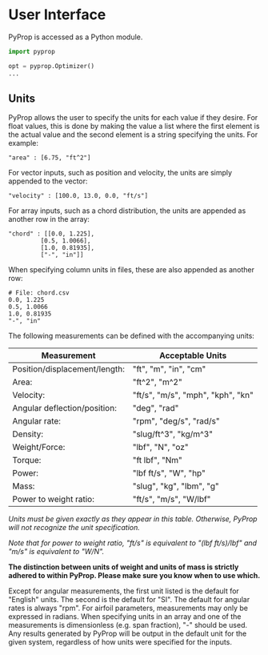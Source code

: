 # User Interface
PyProp is accessed as a Python module.

```python
import pyprop

opt = pyprop.Optimizer()
...
```

## Units
PyProp allows the user to specify the units for each value if they desire. For float values, this is done by making the value a list where the first element is the actual value and the second element is a string specifying the units. For example:

    "area" : [6.75, "ft^2"]

For vector inputs, such as position and velocity, the units are simply appended to the vector:

    "velocity" : [100.0, 13.0, 0.0, "ft/s"]

For array inputs, such as a chord distribution, the units are appended as another row in the array:

    "chord" : [[0.0, 1.225],
             [0.5, 1.0066],
             [1.0, 0.81935],
             ["-", "in"]]

When specifying column units in files, these are also appended as another row:

    # File: chord.csv
    0.0, 1.225
    0.5, 1.0066
    1.0, 0.81935
    "-", "in"

The following measurements can be defined with the accompanying units:

| Measurement                   | Acceptable Units                  |
| ----------------------------- | --------------------------------- |
| Position/displacement/length: | "ft", "m", "in", "cm"             |
| Area:                         | "ft^2", "m^2"                     |
| Velocity:                     | "ft/s", "m/s", "mph", "kph", "kn" |
| Angular deflection/position:  | "deg", "rad"                      |
| Angular rate:                 | "rpm", "deg/s", "rad/s"           |
| Density:                      | "slug/ft^3", "kg/m^3"             |
| Weight/Force:                 | "lbf", "N", "oz"                  |
| Torque:                       | "ft lbf", "Nm"                    |
| Power:                        | "lbf ft/s", "W", "hp"             |
| Mass:                         | "slug", "kg", "lbm", "g"          |
| Power to weight ratio:        | "ft/s", "m/s", "W/lbf"            |

*Units must be given exactly as they appear in this table. Otherwise, PyProp will not recognize the unit specification.*

*Note that for power to weight ratio, "ft/s" is equivalent to "(lbf ft/s)/lbf" and "m/s" is equivalent to "W/N".*

**The distinction between units of weight and units of mass is strictly adhered to within PyProp. Please make sure you know when to use which.**

Except for angular measurements, the first unit listed is the default for "English" units. The second is the default for "SI". The default for angular rates is always "rpm". For airfoil parameters, measurements may only be expressed in radians. When specifying units in an array and one of the measurements is dimensionless (e.g. span fraction), "-" should be used. Any results generated by PyProp will be output in the default unit for the given system, regardless of how units were specified for the inputs.
